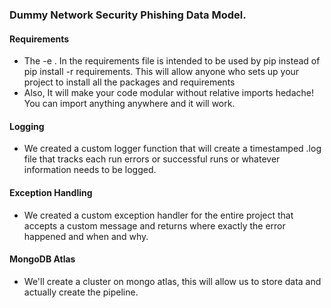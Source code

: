 ### Dummy Network Security Phishing Data Model.

#### Requirements
- The -e . In the requirements file is intended to be used by pip instead of pip install -r requirements. This will allow anyone who sets up your project to install all the packages and requirements
- Also, It will make your code modular without relative imports hedache! You can import anything anywhere and it will work.

#### Logging
- We created a custom logger function that will create a timestamped .log file that tracks each run errors or successful runs or whatever information needs to be logged.

#### Exception Handling
- We created a custom exception handler for the entire project that accepts a custom message and returns where exactly the error happened and when and why.

#### MongoDB Atlas
- We'll create a cluster on mongo atlas, this will allow us to store data and actually create the pipeline.
